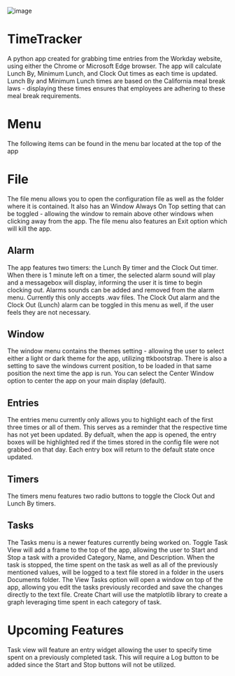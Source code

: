 ![image](https://github.com/nathanwlarsen/TimeTracker/assets/21229245/f75b9f42-e21a-4ef1-b5e4-a936ff0c24d0)

# TimeTracker
A python app created for grabbing time entries from the Workday website, using either the Chrome or Microsoft Edge browser. The app will calculate Lunch By, Minimum Lunch, and Clock Out times as each time is updated. Lunch By and Minimum Lunch times are based on the California meal break laws - displaying these times ensures that employees are adhering to these meal break requirements.

# Menu
The following items can be found in the menu bar located at the top of the app

# File
The file menu allows you to open the configuration file as well as the folder where it is contained. It also has an Window Always On Top setting that can be toggled - allowing the window to remain above other windows when clicking away from the app. The file menu also features an Exit option which will kill the app.

## Alarm
The app features two timers: the Lunch By timer and the Clock Out timer. When there is 1 minute left on a timer, the selected alarm sound will play and a messagebox will display, informing the user it is time to begin clocking out. Alarms sounds can be added and removed from the alarm menu. Currently this only accepts .wav files. The Clock Out alarm and the Clock Out (Lunch) alarm can be toggled in this menu as well, if the user feels they are not necessary.

## Window
The window menu contains the themes setting - allowing the user to select either a light or dark theme for the app, utilizing ttkbootstrap. There is also a setting to save the windows current position, to be loaded in that same position the next time the app is run. You can select the Center Window option to center the app on your main display (default).

## Entries
The entries menu currently only allows you to highlight each of the first three times or all of them. This serves as a reminder that the respective time has not yet been updated. By defualt, when the app is opened, the entry boxes will be highlighted red if the times stored in the config file were not grabbed on that day. Each entry box will return to the default state once updated.

## Timers
The timers menu features two radio buttons to toggle the Clock Out and Lunch By timers.

## Tasks
The Tasks menu is a newer features currently being worked on. Toggle Task View will add a frame to the top of the app, allowing the user to Start and Stop a task with a provided Category, Name, and Description. When the task is stopped, the time spent on the task as well as all of the previously mentioned values, will be logged to a text file stored in a folder in the users Documents folder. The View Tasks option will open a window on top of the app, allowing you edit the tasks previously recorded and save the changes directly to the text file. Create Chart will use the matplotlib library to create a graph leveraging time spent in each category of task.

# Upcoming Features
Task view will feature an entry widget allowing the user to specify time spent on a previously completed task. This will require a Log button to be added since the Start and Stop buttons will not be utilized.
